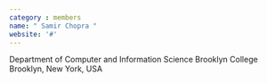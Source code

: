 ```yaml
---
category : members
name: " Samir Chopra " 
website: '#'
---
```

Department of Computer and Information Science
Brooklyn College
Brooklyn, New York, USA

